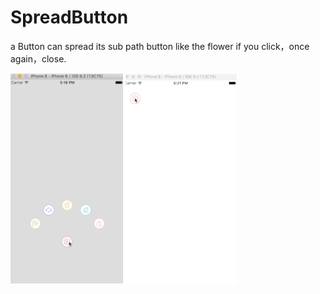 # SpreadButton
a Button can spread its sub path button like the flower if you click，once again，close.


![](https://raw.githubusercontent.com/liuzhiyi1992/MyStore/master/SpreadButton%E6%BC%94%E7%A4%BApart1.gif)
![](https://raw.githubusercontent.com/liuzhiyi1992/MyStore/master/SpreadButton%E6%BC%94%E7%A4%BApart2.gif)
